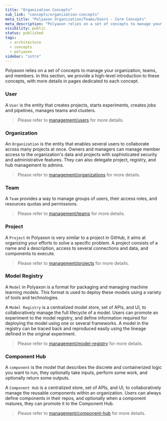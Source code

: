 ```yaml
---
title: "Organization Concepts"
sub_link: "concepts/organization-concepts"
meta_title: "Polyaxon Organization/Teams/Users - Core Concepts"
meta_description: "Polyaxon relies on a set of concepts to manage your organization, teams, and members."
visibility: public
status: published
tags:
  - architecture
  - concepts
  - polyaxon
sidebar: "intro"
---
```


Polyaxon relies on a set of concepts to manage your organization, teams, and members.
In this section, we provide a high-level introduction to these concepts,
with more details in pages dedicated to each concept.


### User

A `User` is the entity that creates projects, starts experiments, creates jobs and pipelines, manages teams and clusters.

<blockquote class="light">Please refer to <a href="/docs/management/organizations/users/">management/users</a> for more details.</blockquote>

### Organization

An `Organization` is the entity that enables several users to collaborate across many projects at once.
Owners and managers can manage member access to the organization's data and projects with sophisticated security and administrative features. 
They can also delegate project, registry, and hub management to admins. 

<blockquote class="light">Please refer to <a href="/docs/management/organizations/organizations/">management/organizations</a> for more details.</blockquote>

### Team

A `Team` provides a way to manage groups of users, their access roles, and resources quotas and permissions.

<blockquote class="light">Please refer to <a href="/docs/management/organizations/teams/">management/teams</a> for more details.</blockquote>

### Project

A `Project` in Polyaxon is very similar to a project in GitHub,
it aims at organizing your efforts to solve a specific problem.
A project consists of a name and a description, access to several connections and data, and components to execute.

<blockquote class="light">Please refer to <a href="/docs/management/projects/general/">management/projects</a> for more details.</blockquote>

### Model Registry

A `Model` in Polyaxon is a format for packaging and managing machine learning models. This format is used to deploy these models using a variety of tools and technologies.

A `Model Registry` is a centralized model store, set of APIs, and UI, to collaboratively manage the full lifecycle of a model.
Users can promote an experiment to the model registry, and define information required for deploying the model using one or several frameworks.
A model in the registry can be traced back and reproduced easily using the lineage defined in the original experiment.

<blockquote class="light">Please refer to <a href="/docs/management/model-registry/">management/model-registry</a> for more details.</blockquote>

### Component Hub

A `component` is the model that describes the discrete and containerized logic you want to run,
they optionally take inputs, perform some work, and optionally return some outputs.

A `Component Hub` is a centralized store, set of APIs, and UI, to collaboratively manage the reusable components within an organization.
Users can always define components in their repos, and optionally when a component matures, they can promote it to the Component Hub.

<blockquote class="light">Please refer to <a href="/docs/management/component-hub/">management/component-hub</a> for more details.</blockquote>
